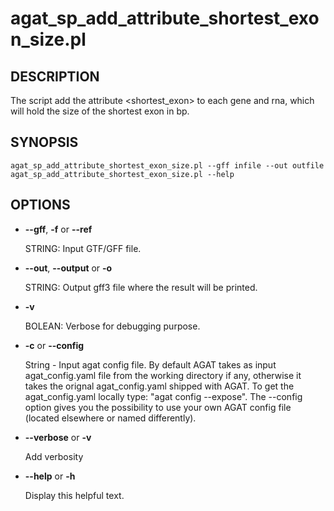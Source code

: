 # agat_sp_add_attribute_shortest_exon_size.pl

## DESCRIPTION

The script add the attribute <shortest_exon> to each gene and rna, which will hold the size of the shortest exon in bp.

## SYNOPSIS

```
agat_sp_add_attribute_shortest_exon_size.pl --gff infile --out outfile
agat_sp_add_attribute_shortest_exon_size.pl --help
```

## OPTIONS

- **--gff**, **-f** or **--ref** 

    STRING: Input GTF/GFF file.

- **--out**, **--output** or **-o**

    STRING: Output gff3 file where the result will be printed.

- **-v**

    BOLEAN: Verbose for debugging purpose.

- **-c** or **--config**

    String - Input agat config file. By default AGAT takes as input agat_config.yaml file from the working directory if any,
    otherwise it takes the orignal agat_config.yaml shipped with AGAT. To get the agat_config.yaml locally type: "agat config --expose".
    The --config option gives you the possibility to use your own AGAT config file (located elsewhere or named differently).

- **--verbose** or **-v**

    Add verbosity
        
- **--help** or **-h**

    Display this helpful text.
